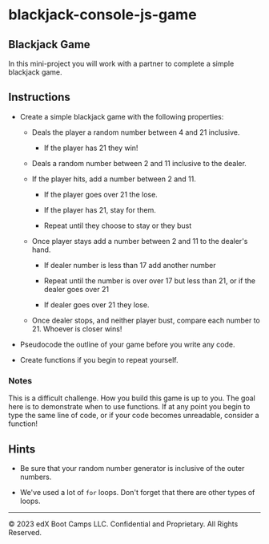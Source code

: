 # blackjack-console-js-game

## Blackjack Game

In this mini-project you will work with a partner to complete a simple blackjack game.

## Instructions

* Create a simple blackjack game with the following properties:

  * Deals the player a random number between 4 and 21 inclusive.
  
    * If the player has 21 they win!
   
  * Deals a random number between 2 and 11 inclusive to the dealer.
   
  * If the player hits, add a number between 2 and 11.
   
    * If the player goes over 21 the lose.
     
    * If the player has 21, stay for them.
     
    * Repeat until they choose to stay or they bust
     
  * Once player stays add a number between 2 and 11 to the dealer's hand.
     
    * If dealer number is less than 17 add another number
     
    * Repeat until the number is over over 17 but less than 21, or if the dealer goes over 21
     
    * If dealer goes over 21 they lose.
  
  * Once dealer stops, and neither player bust, compare each number to 21. Whoever is closer wins!

* Pseudocode the outline of your game before you write any code.

* Create functions if you begin to repeat yourself.

### Notes

This is a difficult challenge. How you build this game is up to you. The goal here is to demonstrate when to use functions. If at any point you begin to type the same line of code, or if your code becomes unreadable, consider a function!

## Hints

  * Be sure that your random number generator is inclusive of the outer numbers.
   
  * We've used a lot of `for` loops. Don't forget that there are other types of loops.

---

© 2023 edX Boot Camps LLC. Confidential and Proprietary. All Rights Reserved.
